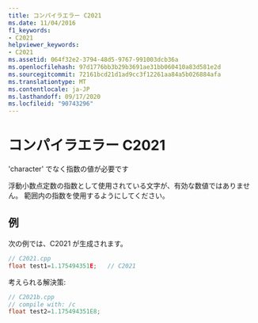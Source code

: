 ```yaml
---
title: コンパイラエラー C2021
ms.date: 11/04/2016
f1_keywords:
- C2021
helpviewer_keywords:
- C2021
ms.assetid: 064f32e2-3794-48d5-9767-991003dcb36a
ms.openlocfilehash: 97d1776bb3b29b3691ae31bb060410a83d581e2d
ms.sourcegitcommit: 72161bcd21d1ad9cc3f12261aa84a5b026884afa
ms.translationtype: MT
ms.contentlocale: ja-JP
ms.lasthandoff: 09/17/2020
ms.locfileid: "90743296"
---
```

# <a name="compiler-error-c2021"></a>コンパイラエラー C2021

'character' でなく指数の値が必要です

浮動小数点定数の指数として使用されている文字が、有効な数値ではありません。 範囲内の指数を使用するようにしてください。

## <a name="examples"></a>例

次の例では、C2021 が生成されます。

```cpp
// C2021.cpp
float test1=1.175494351E;   // C2021
```

考えられる解決策:

```cpp
// C2021b.cpp
// compile with: /c
float test2=1.175494351E8;
```
